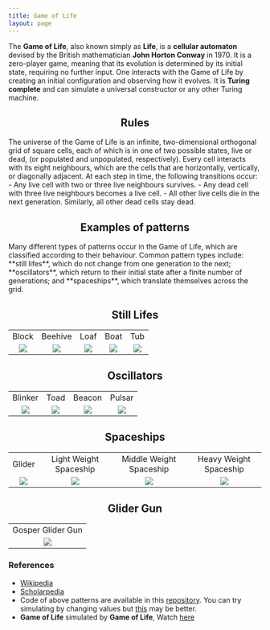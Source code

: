```yaml
---
title: Game of Life
layout: page
---
```

The **Game of Life**, also known simply as **Life**, is a **cellular automaton** devised by the British mathematician **John Horton Conway** in 1970. It is a zero-player game, meaning that its evolution is determined by its initial state, requiring no further input. One interacts with the Game of Life by creating an initial configuration and observing how it evolves. It is **Turing complete** and can simulate a universal constructor or any other Turing machine.

<h2 align="center">Rules</h2>
The universe of the Game of Life is an infinite, two-dimensional orthogonal grid of square cells, each of which is in one of two possible states, live or dead, (or populated and unpopulated, respectively). Every cell interacts with its eight neighbours, which are the cells that are horizontally, vertically, or diagonally adjacent. At each step in time, the following transitions occur:
- Any live cell with two or three live neighbours survives.
- Any dead cell with three live neighbours becomes a live cell.
- All other live cells die in the next generation. Similarly, all other dead cells stay dead.

<h2 align="center">Examples of patterns</h2>
Many different types of patterns occur in the Game of Life, which are classified according to their behaviour. Common pattern types include: **still lifes**, which do not change from one generation to the next; **oscillators**, which return to their initial state after a finite number of generations; and **spaceships**, which translate themselves across the grid.
<h2 align="center">Still Lifes</h2>

<table class="table-wrapper" style="text-align:center;">
  <tr>
    <td>Block</td>
     <td>Beehive</td>
     <td>Loaf</td>
     <td>Boat</td>
     <td>Tub</td>
  </tr>
  <tr>
    <td><span class="image fit"><img src="{{ site.url }}/Scientific-Computing/Cellular%20Automaton/Game%20of%20Life/GIFs/Block.gif"></span></td>
    <td><span class="image fit"><img src="{{ site.url }}/Scientific-Computing/Cellular%20Automaton/Game%20of%20Life/GIFs/Beehive.gif"></span></td>
    <td><span class="image fit"><img src="{{ site.url }}/Scientific-Computing/Cellular%20Automaton/Game%20of%20Life/GIFs/Loaf.gif"></span></td>
    <td><span class="image fit"><img src="{{ site.url }}/Scientific-Computing/Cellular%20Automaton/Game%20of%20Life/GIFs/Boat.gif"></span></td>
    <td><span class="image fit"><img src="{{ site.url }}/Scientific-Computing/Cellular%20Automaton/Game%20of%20Life/GIFs/Tub.gif"></span></td>
  </tr>
</table>

<h2 align="center">Oscillators</h2>

<table class="table-wrapper" style="text-align:center;">
  <tr>
    <td>Blinker</td>
     <td>Toad</td>
     <td>Beacon</td>
     <td>Pulsar</td>
  </tr>
  <tr>
    <td><span class="image fit"><img src="{{ site.url }}/Scientific-Computing/Cellular%20Automaton/Game%20of%20Life/GIFs/Blinker.gif"></span></td>
    <td><span class="image fit"><img src="{{ site.url }}/Scientific-Computing/Cellular%20Automaton/Game%20of%20Life/GIFs/Toad.gif"></span></td>
    <td><span class="image fit"><img src="{{ site.url }}/Scientific-Computing/Cellular%20Automaton/Game%20of%20Life/GIFs/Beacon.gif"></span></td>
    <td><span class="image fit"><img src="{{ site.url }}/Scientific-Computing/Cellular%20Automaton/Game%20of%20Life/GIFs/Pulsar.gif"></span></td>
  </tr>
</table>

<h2 align="center">Spaceships</h2>

<table class="table-wrapper" style="text-align:center;">
  <tr>
    <td>Glider</td>
     <td>Light Weight Spaceship</td>
     <td>Middle Weight Spaceship</td>
     <td>Heavy Weight Spaceship</td>
  </tr>
  <tr>
    <td><span class="image fit"><img src="{{ site.url }}/Scientific-Computing/Cellular%20Automaton/Game%20of%20Life/GIFs/Glider.gif"></span></td>
    <td><span class="image fit"><img src="{{ site.url }}/Scientific-Computing/Cellular%20Automaton/Game%20of%20Life/GIFs/Light Weight Spaceship.gif"></span></td>
    <td><span class="image fit"><img src="{{ site.url }}/Scientific-Computing/Cellular%20Automaton/Game%20of%20Life/GIFs/Middle Weight Spaceship.gif"></span></td>
    <td><span class="image fit"><img src="{{ site.url }}/Scientific-Computing/Cellular%20Automaton/Game%20of%20Life/GIFs/Heavy Weight Spaceship.gif"></span></td>
  </tr>
</table>

<h2 align="center">Glider Gun</h2>

<table class="table-wrapper" style="text-align:center;">
  <tr>
    <td>Gosper Glider Gun</td>
  </tr>
  <tr>
    <td><span class="image fit"><img src="{{ site.url }}/Scientific-Computing/Cellular%20Automaton/Game%20of%20Life/GIFs/Gosper Glider Gun.gif"></span></td>
  </tr>
</table>

### References

- [Wikipedia](https://en.wikipedia.org/wiki/Conway%27s_Game_of_Life)
- [Scholarpedia](http://www.scholarpedia.org/article/Game_of_Life)
- Code of above patterns are available in this [repository](https://github.com/paramrathour/Scientific-Computing/tree/main/Cellular%20Automaton/Game%20of%20Life). You can try simulating by changing values but [this](https://bitstorm.org/gameoflife/) may be better.
- **Game of Life** simulated by **Game of Life**, Watch [here](https://youtu.be/D6aP9S9rEQk)